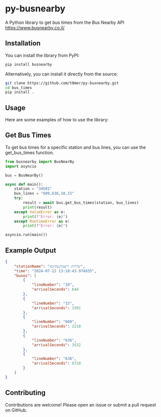 # py-busnearby
A Python library to get bus times from the Bus Nearby API https://www.busnearby.co.il/


## Installation

You can install the library from PyPI:

```bash
pip install busnearby
```

Alternatively, you can install it directly from the source:

```bash
git clone https://github.com/t0mer/py-busnearby.git
cd bus_times
pip install .
```

## Usage
Here are some examples of how to use the library:


## Get Bus Times
To get bus times for a specific station and bus lines, you can use the get_bus_times function.

```python
from busnearby import BusNearBy
import asyncio

bus = BusNearBy()

async def main():
    station = "34501"
    bus_lines = "609,636,10,15"
    try:
        result = await bus.get_bus_times(station, bus_lines)
        print(result)
    except ValueError as e:
        print(f"Error: {e}")
    except RuntimeError as e:
        print(f"Error: {e}")

asyncio.run(main())
```

## Example Output

```json
{
    "stationName": "שדרות וייצמן/עקיבא",
    "time": "2024-07-22 13:10:43.974935",
    "buses": [
        {
            "lineNumber": "10",
            "arrivalSeconds": 644
        },
        {
            "lineNumber": "15",
            "arrivalSeconds": 1501
        },
        {
            "lineNumber": "609",
            "arrivalSeconds": 2210
        },
        {
            "lineNumber": "636",
            "arrivalSeconds": 3532
        },
        {
            "lineNumber": "636",
            "arrivalSeconds": 6728
        }
    ]
}
```

## Contributing
Contributions are welcome! Please open an issue or submit a pull request on GitHub.
